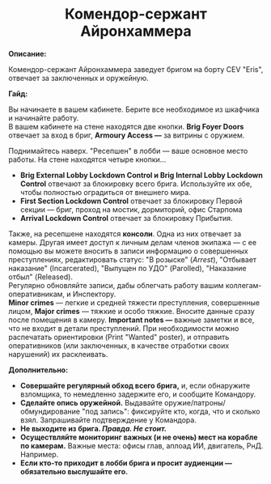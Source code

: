 <h1 align="center">Комендор-сержант Айронхаммера</h1>
<p><strong>Описание:</strong></p>
<p>
Комендор-сержант Айронхаммера заведует бригом на борту CEV "Eris", отвечает за заключенных и оружейную.
</p>
<p><strong>Гайд:</strong></p>
<p>
Вы начинаете в вашем кабинете. Берите все необходимое из шкафчика и начинайте работу.</em>
<br>
В вашем кабинете на стене находятся две кнопки. <strong>Brig Foyer Doors</strong> отвечает за вход в бриг, <strong>Armoury Access —</strong> за витрины с оружием.
</p>
<p>
Поднимайтесь наверх. "Ресепшен" в лобби — ваше основное место работы. На стене находятся четыре кнопки...
<ul>
<li><strong>Brig External Lobby Lockdown Control и Brig Internal Lobby Lockdown Control</strong> отвечают за блокировку всего брига. Используйте их обе, чтобы полностью оградиться от внешнего мира.</li>
<li><strong>First Section Lockdown Control</strong> отвечает за блокировку Первой секции — бриг, проход на мостик, дормиторий, офис Старпома</li>
<li><strong>Arrival Lockdown Control</strong> отвечает за блокировку Прибытия.</li>
</ul>
</p>

Также, на ресепшене находятся <strong>консоли</strong>. Одна из них отвечает за камеры. Другая имеет доступ к личным делам членов экипажа — с ее помощью вы можете вносить в записи информацию о совершенных преступлениях, редактировать статус: "В розыске" (*Arrest*), "Отбывает наказание" (Incarcerated), "Выпущен по УДО" (Parolled), "Наказание отбыл" (Released).
<br>
Регулярно обновляйте записи, дабы облегчать работу вашим коллегам-оперативникам, и Инспектору.
<br>
<strong>Minor crimes</strong> — легкие и средней тяжести преступления, совершенные лицом, <strong>Major crimes</strong> — тяжкие и особо тяжкие. Вносите данные сразу после помещения в камеру. <strong>Important notes — </strong>важные заметки и все, что не входит в детали преступлений. При необходимости можно распечатать ориентировки (Print "Wanted" poster), и отправить оперативников (или заключенных, в качестве отработки своих нарушений) их расклеивать.
<p>
<strong>Дополнительно:</strong>
<ul>
<li><strong>Совершайте регулярный обход всего брига,</strong> и, если обнаружите взломщика, то немедленно задержите его, и сообщите Командору.</li>
<li><strong>Сделайте опись оружейной.</strong> Выдавайте оружие/патроны/обмундирование "под запись": фиксируйте кто, когда, что и сколько взял. Запрашивайте подтверждение у Командора.</li>
<li><strong>Не выходите из брига. <em>Правда. Не стоит.</em></strong></li>
<li><strong>Осуществляйте мониторинг важных (и не очень) мест на корабле по камерам.</strong> Важные места: офисы глав, аплоад ИИ, двигатель, РнД. Например.</li>
<li><strong>Если кто-то приходит в лобби брига и просит аудиенции — обязательно выслушайте его.</strong></li>
</ul>
</p>

